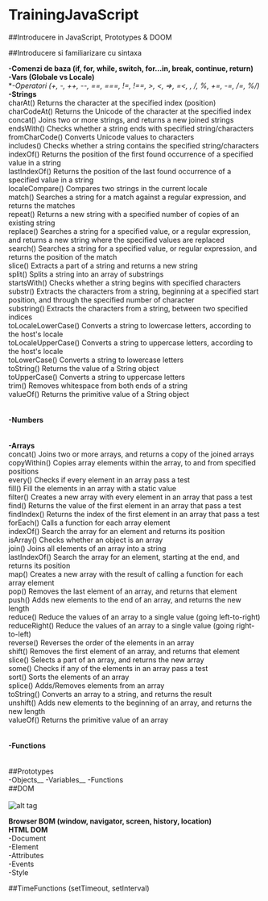 # TrainingJavaScript

##Introducere in JavaScript, Prototypes & DOOM

##Introducere si familiarizare cu sintaxa

**-Comenzi de baza (if, for, while, switch, for...in, break, continue, return)** <br />
**-Vars (Globale vs Locale)** <br />
**-Operatori (+, -, ++, --, ==, ===, !=, !==, >, <, =>, =<, *, /, %, +=, -=, /=, %/)** <br />
**-Strings** <br />
charAt() 	Returns the character at the specified index (position) <br />
charCodeAt() 	Returns the Unicode of the character at the specified index <br />
concat() 	Joins two or more strings, and returns a new joined strings <br />
endsWith() 	Checks whether a string ends with specified string/characters <br />
fromCharCode() 	Converts Unicode values to characters <br />
includes() 	Checks whether a string contains the specified string/characters <br />
indexOf() 	Returns the position of the first found occurrence of a specified value in a string <br />
lastIndexOf() 	Returns the position of the last found occurrence of a specified value in a string <br />
localeCompare() 	Compares two strings in the current locale <br />
match() 	Searches a string for a match against a regular expression, and returns the matches <br />
repeat() 	Returns a new string with a specified number of copies of an existing string <br />
replace() 	Searches a string for a specified value, or a regular expression, and returns a new string where the specified values are replaced <br />
search() 	Searches a string for a specified value, or regular expression, and returns the position of the match <br />
slice() 	Extracts a part of a string and returns a new string <br />
split() 	Splits a string into an array of substrings <br />
startsWith() 	Checks whether a string begins with specified characters <br />
substr() 	Extracts the characters from a string, beginning at a specified start position, and through the specified number of character <br />
substring() 	Extracts the characters from a string, between two specified indices <br />
toLocaleLowerCase() 	Converts a string to lowercase letters, according to the host's locale <br />
toLocaleUpperCase() 	Converts a string to uppercase letters, according to the host's locale <br />
toLowerCase() 	Converts a string to lowercase letters <br />
toString() 	Returns the value of a String object <br />
toUpperCase() 	Converts a string to uppercase letters <br />
trim() 	Removes whitespace from both ends of a string <br />
valueOf() 	Returns the primitive value of a String object <br />
 <br />
 <br />
**-Numbers** <br />
 <br />
 <br />
**-Arrays** <br />
concat() 	Joins two or more arrays, and returns a copy of the joined arrays <br />
copyWithin() 	Copies array elements within the array, to and from specified positions <br />
every() 	Checks if every element in an array pass a test <br />
fill() 	Fill the elements in an array with a static value <br />
filter() 	Creates a new array with every element in an array that pass a test <br />
find() 	Returns the value of the first element in an array that pass a test <br />
findIndex() 	Returns the index of the first element in an array that pass a test <br />
forEach() 	Calls a function for each array element <br />
indexOf() 	Search the array for an element and returns its position <br />
isArray() 	Checks whether an object is an array <br />
join() 	Joins all elements of an array into a string <br />
lastIndexOf() 	Search the array for an element, starting at the end, and returns its position <br />
map() 	Creates a new array with the result of calling a function for each array element <br />
pop() 	Removes the last element of an array, and returns that element <br />
push() 	Adds new elements to the end of an array, and returns the new length <br />
reduce() 	Reduce the values of an array to a single value (going left-to-right) <br />
reduceRight() 	Reduce the values of an array to a single value (going right-to-left) <br />
reverse() 	Reverses the order of the elements in an array <br />
shift() 	Removes the first element of an array, and returns that element <br />
slice() 	Selects a part of an array, and returns the new array <br />
some() 	Checks if any of the elements in an array pass a test <br />
sort() 	Sorts the elements of an array <br />
splice() 	Adds/Removes elements from an array <br />
toString() 	Converts an array to a string, and returns the result <br />
unshift() 	Adds new elements to the beginning of an array, and returns the new length <br />
valueOf() 	Returns the primitive value of an array <br />
 <br />
 <br />
**-Functions** <br />
 <br />
 <br />
##Prototypes <br />
-Objects__
-Variables__
-Functions
 <br />
##DOM <br />
 <br />
![alt tag](http://www.w3schools.com/js/pic_htmltree.gif) <br />

**Browser BOM (window, navigator, screen, history, location)** <br />
**HTML DOM** <br />
-Document <br />
-Element <br />
-Attributes <br />
-Events <br />
-Style

##TimeFunctions (setTimeout, setInterval)